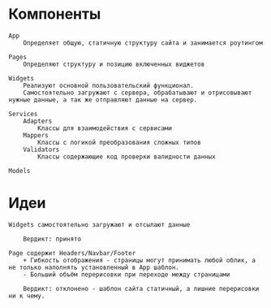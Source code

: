 
# Компоненты
    App
        Определяет общую, статичную структуру сайта и занимается роутингом

    Pages
        Определяют структуру и позицию включенных виджетов

    Widgets
        Реализуют основной пользовательский функционал.
        Самостоятельно загружают с сервера, обрабатывают и отрисовывают нужные данные, а так же отправляют данные на сервер.

    Services
        Adapters
            Классы для взаимодействия с сервисами
        Mappers
            Классы с логикой преобразования сложных типов
        Validators
            Классы содержающие код проверки валидности данных

    Models


# Идеи

    Widgets самостоятельно загружают и отсылают данные

        Вердикт: принято
        
    Page содержит Headers/Navbar/Footer
        + Гибкость отображения - страницы могут принимать любой облик, а не только наполнять установленный в App шаблон. 
        - Больший объём перерисовки при переходе между страницами

        Вердикт: отклонено - шаблон сайта статичный, а лишние перерисовки ни к чему.